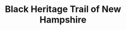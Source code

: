 ---
layout: repo
title: "Black Heritage Trail of New Hampshire
"
id: 5923
permalink: repos/5923/
---